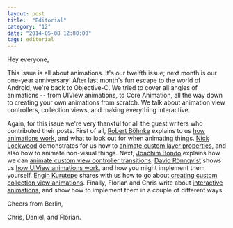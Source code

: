 ```yaml
---
layout: post
title:  "Editorial"
category: "12"
date: "2014-05-08 12:00:00"
tags: editorial
---
```


Hey everyone,

This issue is all about animations. It's our twelfth issue; next month is our one-year anniversary! After last month's fun escape to the world of Android, we're back to Objective-C. We tried to cover all angles of animations -- from UIView animations, to Core Animation, all the way down to creating your own animations from scratch. We talk about animation view controllers, collection views, and making everything interactive.

Again, for this issue we're very thankful for all the guest writers who contributed their posts.
First of all, [Robert Böhnke](https://twitter.com/ceterum_censeo) explains to us [how animations work](/issue-12/animations-explained.html), and what to look out for when animating things.
[Nick Lockwood](https://twitter.com/nicklockwood) demonstrates for us how to [animate custom layer properties](/issue-12/animating-custom-layer-properties.html), and also how to animate non-visual things.
Next, [Joachim Bondo](https://twitter.com/osteslag) explains how we can [animate custom view controller transitions](/issue-12/custom-container-view-controller-transitions.html).
[David Rönnqvist](https://twitter.com/davidronnqvist) shows us [how UIView animations work](/issue-12/view-layer-synergy.html), and how you might implement them yourself.
[Engin Kurutepe](https://twitter.com/ekurutepe) shares with us how to go about [creating custom collection view animations](/issue-12/collectionview-animations.html).
Finally, Florian and Chris write about [interactive animations](/issue-12/interactive-animations.html), and show how to implement them in a couple of different ways.

Cheers from Berlin,

Chris, Daniel, and Florian.
